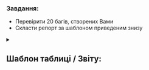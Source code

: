 <h3>Завдання:</h3>

- Перевірити 20 багів, створених Вами
- Скласти репорт за шаблоном приведеним знизу


<details><summary><h2>Шаблон таблиці / Звіту:</h2></summary> 

| ID Дефекту | Назва | Статус 
| --- | --- | ---
| #4672 | 20191012_14_dnipro_В "Маршруті подорожі" блоку "Мапа" не відображається назва готелю | Done 
| #4666 | 20191012_14_dnipro_Між блоками "Прев'ю" та "Мапа" відображається назва країни "Ukraine" |  Done 
  
</details>
